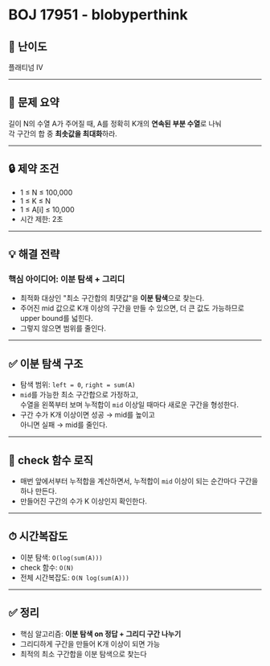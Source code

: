 # BOJ 17951 - blobyperthink

## 📌 난이도  
플래티넘 IV

---

## 📄 문제 요약

길이 N의 수열 A가 주어질 때, A를 정확히 K개의 **연속된 부분 수열**로 나눠  
각 구간의 합 중 **최솟값을 최대화**하라.

---

## 🔒 제약 조건

- 1 ≤ N ≤ 100,000  
- 1 ≤ K ≤ N  
- 1 ≤ A[i] ≤ 10,000  
- 시간 제한: 2초

---

## 💡 해결 전략

### 핵심 아이디어: **이분 탐색 + 그리디**

- 최적화 대상인 "최소 구간합의 최댓값"을 **이분 탐색**으로 찾는다.
- 주어진 mid 값으로 K개 이상의 구간을 만들 수 있으면, 더 큰 값도 가능하므로 upper bound를 넓힌다.
- 그렇지 않으면 범위를 줄인다.

---

## ✅ 이분 탐색 구조

- 탐색 범위: `left = 0`, `right = sum(A)`
- `mid`를 가능한 최소 구간합으로 가정하고,  
  수열을 왼쪽부터 보며 누적합이 `mid` 이상일 때마다 새로운 구간을 형성한다.
- 구간 수가 K개 이상이면 성공 → mid를 높이고  
  아니면 실패 → mid를 줄인다.

---

## 🔎 check 함수 로직

- 매번 앞에서부터 누적합을 계산하면서, 누적합이 `mid` 이상이 되는 순간마다 구간을 하나 만든다.
- 만들어진 구간의 수가 K 이상인지 확인한다.

---

## ⏱ 시간복잡도

- 이분 탐색: `O(log(sum(A)))`  
- check 함수: `O(N)`  
- 전체 시간복잡도: `O(N log(sum(A)))`

---

## ✅ 정리

- 핵심 알고리즘: **이분 탐색 on 정답 + 그리디 구간 나누기**
- 그리디하게 구간을 만들어 K개 이상이 되면 가능
- 최적의 최소 구간합을 이분 탐색으로 찾는다
